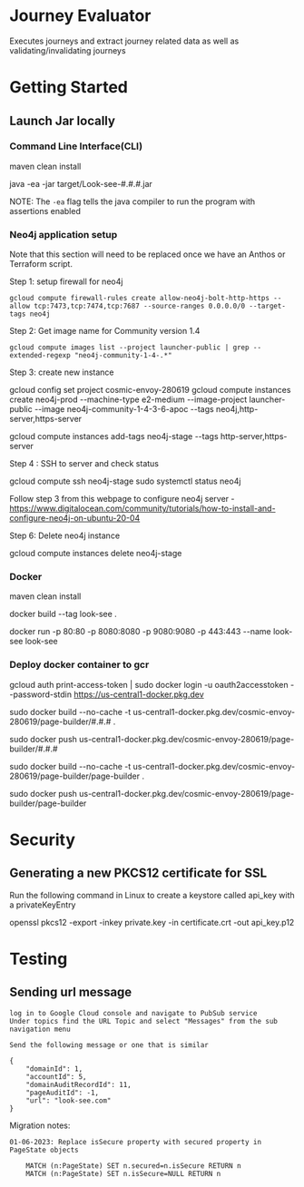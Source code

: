 # Journey Evaluator
Executes journeys and extract journey related data as well as validating/invalidating journeys


# Getting Started

## Launch Jar locally


### Command Line Interface(CLI)

maven clean install

java -ea -jar target/Look-see-#.#.#.jar

NOTE: The `-ea` flag tells the java compiler to run the program with assertions enabled

### Neo4j application setup

Note that this section will need to be replaced once we have an Anthos or Terraform script. 

Step 1: setup firewall for neo4j

	gcloud compute firewall-rules create allow-neo4j-bolt-http-https --allow tcp:7473,tcp:7474,tcp:7687 --source-ranges 0.0.0.0/0 --target-tags neo4j
	
Step 2: Get image name for Community version 1.4

 	gcloud compute images list --project launcher-public | grep --extended-regexp "neo4j-community-1-4-.*"
 	
Step 3: create new instance

gcloud config set project cosmic-envoy-280619
gcloud compute instances create neo4j-prod --machine-type e2-medium --image-project launcher-public --image neo4j-community-1-4-3-6-apoc --tags neo4j,http-server,https-server


gcloud compute instances add-tags neo4j-stage --tags http-server,https-server

Step 4 : SSH to server and check status

gcloud compute ssh neo4j-stage
sudo systemctl status neo4j

Follow step 3 from this webpage to configure neo4j server - https://www.digitalocean.com/community/tutorials/how-to-install-and-configure-neo4j-on-ubuntu-20-04

Step 6: Delete neo4j instance

gcloud compute instances delete neo4j-stage


### Docker

maven clean install

docker build --tag look-see .

docker run -p 80:80 -p 8080:8080 -p 9080:9080 -p 443:443 --name look-see look-see


### Deploy docker container to gcr

gcloud auth print-access-token | sudo docker login   -u oauth2accesstoken   --password-stdin https://us-central1-docker.pkg.dev

sudo docker build --no-cache -t us-central1-docker.pkg.dev/cosmic-envoy-280619/page-builder/#.#.# .

sudo docker push us-central1-docker.pkg.dev/cosmic-envoy-280619/page-builder/#.#.#


sudo docker build --no-cache -t us-central1-docker.pkg.dev/cosmic-envoy-280619/page-builder/page-builder .

sudo docker push us-central1-docker.pkg.dev/cosmic-envoy-280619/page-builder/page-builder 

# Security

## Generating a new PKCS12 certificate for SSL

Run the following command in Linux to create a keystore called api_key with a privateKeyEntry

openssl pkcs12 -export -inkey private.key -in certificate.crt -out api_key.p12

# Testing

## Sending url message

	log in to Google Cloud console and navigate to PubSub service
	Under topics find the URL Topic and select "Messages" from the sub navigation menu
	
	Send the following message or one that is similar
	
	{
		"domainId": 1,
		"accountId": 5,
		"domainAuditRecordId": 11,
		"pageAuditId": -1,
		"url": "look-see.com"
	}
	
Migration notes:

	01-06-2023: Replace isSecure property with secured property in PageState objects
		
		MATCH (n:PageState) SET n.secured=n.isSecure RETURN n
		MATCH (n:PageState) SET n.isSecure=NULL RETURN n
		